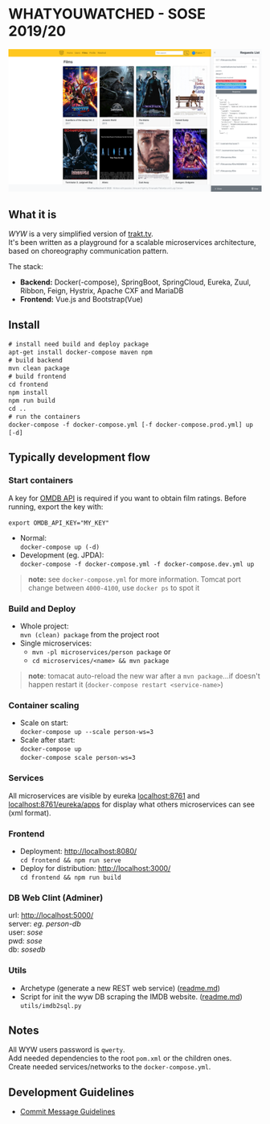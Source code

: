 # WHATYOUWATCHED - SOSE 2019/20

![WYW](./frontend-screenshot.png)

## What it is

*WYW* is a very simplified version of [trakt.tv](https://trakt.tv/).  
It's been written as a playground for a scalable microservices architecture, based on choreography communication pattern. 

The stack:
* **Backend:** Docker(-compose), SpringBoot, SpringCloud, Eureka, Zuul, Ribbon, Feign, Hystrix, Apache CXF and MariaDB
* **Frontend:** Vue.js and Bootstrap(Vue)

## Install

```
# install need build and deploy package
apt-get install docker-compose maven npm
# build backend
mvn clean package
# build frontend
cd frontend
npm install
npm run build
cd ..
# run the containers
docker-compose -f docker-compose.yml [-f docker-compose.prod.yml] up [-d]
```


## Typically development flow

### Start containers

 A key for [OMDB API](http://www.omdbapi.com/apikey.aspx) is required if you want to obtain film ratings.
 Before running, export the key with:
 
 `export OMDB_API_KEY="MY_KEY"`
 
* Normal:  
    `docker-compose up (-d)`
* Development (eg. JPDA):  
    `docker-compose -f docker-compose.yml -f docker-compose.dev.yml up`
    
> **note:** see `docker-compose.yml` for more information. Tomcat port change between `4000-4100`, use `docker ps` to spot it 

### Build and Deploy

* Whole project:   
    `mvn (clean) package` from the project root
* Single microservices:  
    * `mvn -pl microservices/person package` or 
    * `cd microservices/<name> && mvn package`

> **note**: tomacat auto-reload the new war after a `mvn package`...if doesn't happen restart it (`docker-compose restart <service-name>`)  
    
### Container scaling

 * Scale on start:  
    `docker-compose up --scale person-ws=3`
 * Scale after start:  
    `docker-compose up`   
    `docker-compose scale person-ws=3`
    
### Services

All microservices are visible by eureka [localhost:8761](http://localhost:8761) 
and [localhost:8761/eureka/apps](http://localhost:8761/eureka/apps) for display what others microservices can see (xml format). 

### Frontend

 * Deployment: [http://localhost:8080/](http://localhost:8080/)   
    `cd frontend && npm run serve`
 * Deploy for distribution: [http://localhost:3000/](http://localhost:3000/)   
    `cd frontend && npm run build`
    
### DB Web Clint (Adminer)

url: [http://localhost:5000/](http://localhost:5000/)  
server: *eg. person-db*  
user: *sose*    
pwd: *sose*    
db: *sosedb*  
    
### Utils
 
 * Archetype (generate a new REST web service) ([readme.md](microservices/rest-ws-archetype/README.md))
 * Script for init the wyw DB scraping the IMDB website. ([readme.md](utils/imdb2sql/README.md))  
    `utils/imdb2sql.py`  

## Notes

All WYW users password is `qwerty`.  
Add needed dependencies to the root `pom.xml` or the children ones.  
Create needed services/networks to the `docker-compose.yml`.

## Development Guidelines

* [Commit Message Guidelines](https://gist.github.com/robertpainsi/b632364184e70900af4ab688decf6f53)
